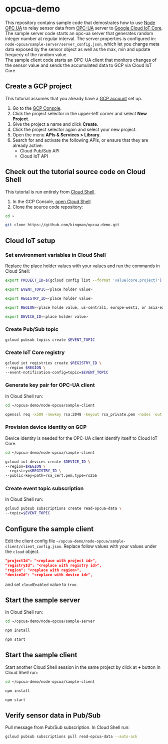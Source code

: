 # opcua-demo
This repository contains sample code that demostrates how to use [Node OPC UA](https://node-opcua.github.io/) to relay sensor data from [OPC-UA](https://opcfoundation.org/about/opc-technologies/opc-ua/) server to [Google Cloud IoT Core](https://cloud.google.com/iot-core/).  
The sample server code starts an opc-ua server that generates random integer number at regular interval. The server properties is configured in: `node-opcua/sample-server/server_config.json`, which let you change meta data exposed by the sensor object as well as the max, min and update frequecy of the random value.  
The sample client code starts an OPC-UA client that monitors changes of the sensor value and sends the accumulated data to GCP via Cloud IoT Core. 

## Create a GCP project
This tutorial assumes that you already have a [GCP account](https://console.cloud.google.com/freetrial) set up.

1. Go to the [GCP Console](https://console.cloud.google.com).
1. Click the project selector in the upper-left corner and select **New Project**.
1. Give the project a name and click **Create**.
1. Click the project selector again and select your new project.
1. Open the menu **APIs & Services > Library**.
1. Search for and activate the following APIs, or ensure that they are already active:
    - Cloud Pub/Sub API
    - Cloud IoT API
##  Check out the tutorial source code on Cloud Shell
This tutorial is run entirely from [Cloud Shell](https://cloud.google.com/shell/docs/features).
1. In the GCP Console, [open Cloud Shell](http://console.cloud.google.com/?cloudshell=true)
1. Clone the source code repository:
```bash
cd ~

git clone https://github.com/kingman/opcua-demo.git
```

## Cloud IoT setup
### Set environment variables in Cloud Shell
Replace the place holder values with your values and run the commands in Cloud Shell:
```bash
export PROJECT_ID=$(gcloud config list --format 'value(core.project)')

export EVENT_TOPIC=<place holder value>

export REGISTRY_ID=<place holder value>

export REGION=<place holde value, us-central1, europe-west1, or asia-east1>

export DEVICE_ID=<place holder value>
```
### Create Pub/Sub topic
```bash
gcloud pubsub topics create $EVENT_TOPIC
```
### Create IoT Core registry
```bash
gcloud iot registries create $REGISTRY_ID \
--region $REGION \
--event-notification-config=topic=$EVENT_TOPIC
```
### Generate key pair for OPC-UA client
In Cloud Shell run:
```bash
cd ~/opcua-demo/node-opcua/sample-client

openssl req -x509 -newkey rsa:2048 -keyout rsa_private.pem -nodes -out rsa_cert.pem -subj "/CN=unused"
```
### Provision device identity on GCP
Device identity is needed for the OPC-UA client identify itself to Cloud IoT Core. 
```bash
cd ~/opcua-demo/node-opcua/sample-client

gcloud iot devices create $DEVICE_ID \
--region=$REGION \
--registry=$REGISTRY_ID \
--public-key=path=rsa_cert.pem,type=rs256
```
### Create event topic subscription
In Cloud Shell run:
```bash
gcloud pubsub subscriptions create read-opcua-data \
--topic=$EVENT_TOPIC
```

## Configure the sample client
Edit the client config file `~/opcua-demo/node-opcua/sample-client/client_config.json`. Replace follow values with your values under the `cloud` object.
```json
"projectId": "<replace with project id>",
"registryId": "<replace with registry id>",
"region": "<replace with region>",
"deviceId": "<replace with device id>",
```
and set `cloudEnabled` value to `true`.

## Start the sample server
In Cloud Shell run:
```bash
cd ~/opcua-demo/node-opcua/sample-server

npm install

npm start
```

## Start the sample client
Start another Cloud Shell session in the same project by click at **+** button
In Cloud Shell run:
```bash
cd ~/opcua-demo/node-opcua/sample-client

npm install

npm start
```

## Verify sensor data in Pub/Sub
Pull message from Pub/Sub subscription. In Cloud Shell run:
```bash
gcloud pubsub subscriptions pull read-opcua-data --auto-ack
```